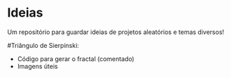 # Ideias
Um repositório para guardar ideias de projetos aleatórios e temas diversos!

#Triângulo de Sierpinski:
- Código para gerar o fractal (comentado)
- Imagens úteis 
